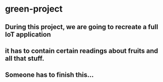 # green-project

## During this project, we are going to recreate a full IoT application
## it has to contain certain readings about fruits and all that stuff.

## Someone has to finish this...
